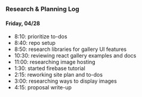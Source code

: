 ### Research & Planning Log
#### Friday, 04/28
* 8:10: prioritize to-dos
* 8:40: repo setup
* 8:50: research libraries for gallery UI features
* 10:30: reviewing react gallery examples and docs
* 11:00: researching image hosting
* 1:30: started firebase tutorial
* 2:15: reworking site plan and to-dos
* 3:00: researching ways to display images
* 4:15: proposal write-up
